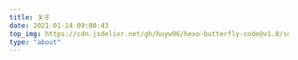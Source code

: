 ```yaml
---
title: 关于
date: 2021-01-14 09:00:43
top_img: https://cdn.jsdelivr.net/gh/huyw96/hexo-butterfly-code@v1.0/source/img/bg/bg5.jpg
type: "about"
---
```

